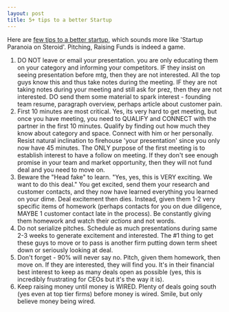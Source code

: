 ```yaml
---
layout: post
title: 5+ tips to a better Startup
---
```


Here are [few tips to a better startup](http://www.thefunded.com/funds/item/3050), which sounds more like 'Startup Paranoia on Steroid'. Pitching, Raising Funds is indeed a game.

1. DO NOT leave or email your presentation. you are only educating them on your category and informing your competitors. IF they insist on seeing presentation before mtg, then they are not interested. All the top guys know this and thus take notes during the meeting. IF they are not taking notes during your meeting and still ask for prez, then they are not interested. DO send them some material to spark interest - founding team resume, paragraph overview, perhaps article about customer pain.
1. First 10 minutes are most critical. Yes, its very hard to get meeting, but once you have meeting, you need to QUALIFY and CONNECT with the partner in the first 10 minutes. Qualify by finding out how much they know about category and space. Connect with him or her personally. Resist natural inclination to firehouse 'your presentation' since you only now have 45 minutes. The ONLY purpose of the first meeting is to establish interest to have a follow on meeting. If they don't see enough promise in your team and market opportunity, then they will not fund deal and you need to move on.
1. Beware the "Head fake" to learn. "Yes, yes, this is VERY exciting. We want to do this deal." You get excited, send them your research and customer contacts, and they now have learned everything you learned on your dime. Deal excitement then dies. Instead, given them 1-2 very specific items of homework (perhaps contacts for you on due diligence, MAYBE 1 customer contact late in the process). Be constantly giving them homework and watch their _actions_ and not words.
1. Do not serialize pitches. Schedule as much presentations during same 2-3 weeks to generate excitement and interested. The #1 thing to get these guys to move or to pass is another firm putting down term sheet down or seriously looking at deal.
1. Don't forget - 90% will never say no. Pitch, given them homework, then move on. If they are interested, they will find you. It's in their financial best interest to keep as many deals open as possible (yes, this is incredibly frustrating for CEOs but it's the way it is).
1. Keep raising money until money is WIRED. Plenty of deals going south (yes even at top tier firms) before money is wired. Smile, but only believe money being wired.
